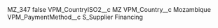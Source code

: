 <?xml version="1.0" encoding="UTF-8"?>
<CustomMetadata xmlns="http://soap.sforce.com/2006/04/metadata" xmlns:xsi="http://www.w3.org/2001/XMLSchema-instance" xmlns:xsd="http://www.w3.org/2001/XMLSchema">
    <label>MZ_347</label>
    <protected>false</protected>
    <values>
        <field>VPM_CountryISO2__c</field>
        <value xsi:type="xsd:string">MZ</value>
    </values>
    <values>
        <field>VPM_Country__c</field>
        <value xsi:type="xsd:string">Mozambique</value>
    </values>
    <values>
        <field>VPM_PaymentMethod__c</field>
        <value xsi:type="xsd:string">S_Supplier Financing</value>
    </values>
</CustomMetadata>
